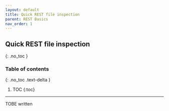 ```yaml
---
layout: default
title: Quick REST file inspection
parent: REST Basics
nav_order: 1
---
```


## Quick REST file inspection
{: .no_toc }

### Table of contents
{: .no_toc .text-delta }

1. TOC
{:toc}

---

TOBE written
